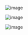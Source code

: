 

![image](https://github.com/user-attachments/assets/6ba60278-bcf9-4950-8fec-c5055c5ca452)

![image](https://github.com/user-attachments/assets/0a187ef9-a6b7-4f7d-88a8-735247aa075a)


![image](https://github.com/user-attachments/assets/533fe872-8674-472e-afe5-ec7a61d48803)

